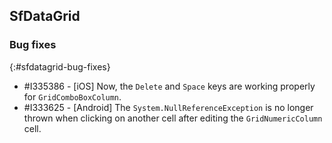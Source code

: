 ## SfDataGrid

### Bug fixes
{:#sfdatagrid-bug-fixes}

* \#I335386 - [iOS] Now, the `Delete` and `Space` keys are working properly for `GridComboBoxColumn`.
* \#I333625 - [Android] The `System.NullReferenceException` is no longer thrown when clicking on another cell after editing the `GridNumericColumn` cell.